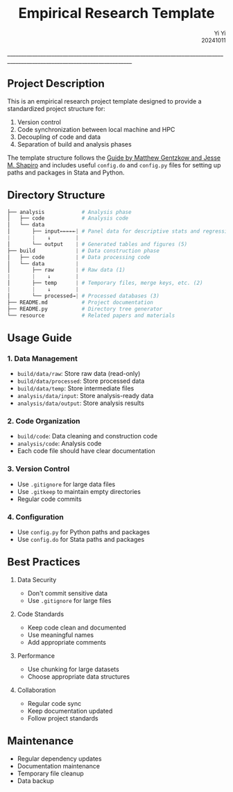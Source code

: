 # <center><font size=6>Empirical Research Template</font></center>
<p align=right> <font size=2>Yi Yi<br>20241011</font></p>
___________________________________________________________________________________________________________________________

## <font size=5>Project Description</font>

This is an empirical research project template designed to provide a standardized project structure for:
1. Version control
2. Code synchronization between local machine and HPC
3. Decoupling of code and data
4. Separation of build and analysis phases

The template structure follows the [Guide by Matthew Gentzkow and Jesse M. Shapiro](https://web.stanford.edu/~gentzkow/research/CodeAndData.pdf) and includes useful `config.do` and `config.py` files for setting up paths and packages in Stata and Python.

## <font size=5>Directory Structure</font>

```python
├── analysis            # Analysis phase
│   ├── code            # Analysis code
│   └── data
│       ├── input←←←←←| # Panel data for descriptive stats and regressions(4) 
|       |    ↓        |
│       └── output    | # Generated tables and figures (5)
├── build             | # Data construction phase
│   ├── code          | # Data processing code
│   └── data          |
│       ├── raw       | # Raw data (1) 
|       |    ↓        | 
│       ├── temp      | # Temporary files, merge keys, etc. (2) 
|       |    ↓        |
│       └── processed→| # Processed databases (3) 
├── README.md           # Project documentation
├── README.py           # Directory tree generator
└── resource            # Related papers and materials


```

## <font size=5>Usage Guide</font>

### 1. Data Management
- `build/data/raw`: Store raw data (read-only)
- `build/data/processed`: Store processed data
- `build/data/temp`: Store intermediate files
- `analysis/data/input`: Store analysis-ready data
- `analysis/data/output`: Store analysis results

### 2. Code Organization
- `build/code`: Data cleaning and construction code
- `analysis/code`: Analysis code
- Each code file should have clear documentation

### 3. Version Control
- Use `.gitignore` for large data files
- Use `.gitkeep` to maintain empty directories
- Regular code commits

### 4. Configuration
- Use `config.py` for Python paths and packages
- Use `config.do` for Stata paths and packages

## <font size=5>Best Practices</font>

1. Data Security
   - Don't commit sensitive data
   - Use `.gitignore` for large files

2. Code Standards
   - Keep code clean and documented
   - Use meaningful names
   - Add appropriate comments

3. Performance
   - Use chunking for large datasets
   - Choose appropriate data structures

4. Collaboration
   - Regular code sync
   - Keep documentation updated
   - Follow project standards

## <font size=5>Maintenance</font>

- Regular dependency updates
- Documentation maintenance
- Temporary file cleanup
- Data backup
